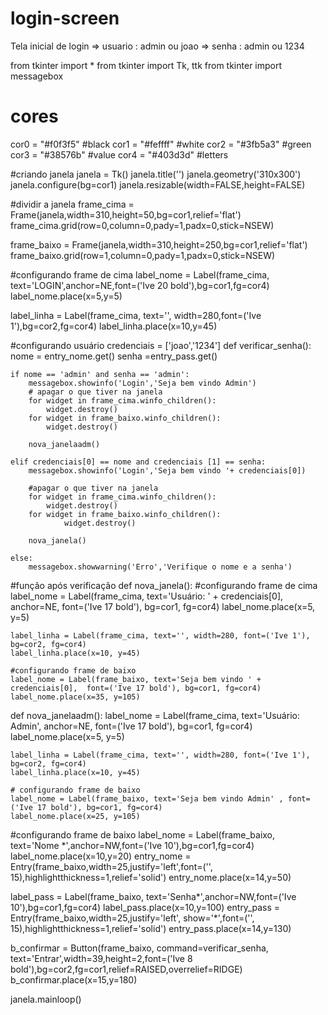 # login-screen
Tela inicial de login => usuario : admin ou joao => senha : admin ou 1234

from tkinter import *
from tkinter import Tk, ttk
from tkinter import messagebox

# cores
cor0 = "#f0f3f5"  #black
cor1 = "#feffff"  #white
cor2 = "#3fb5a3"  #green
cor3 = "#38576b"  #value
cor4 = "#403d3d"  #letters

#criando janela
janela = Tk()
janela.title('')
janela.geometry('310x300')
janela.configure(bg=cor1)
janela.resizable(width=FALSE,height=FALSE)

#dividir a janela
frame_cima = Frame(janela,width=310,height=50,bg=cor1,relief='flat')
frame_cima.grid(row=0,column=0,pady=1,padx=0,stick=NSEW)

frame_baixo = Frame(janela,width=310,height=250,bg=cor1,relief='flat')
frame_baixo.grid(row=1,column=0,pady=1,padx=0,stick=NSEW)

#configurando frame de cima
label_nome = Label(frame_cima, text='LOGIN',anchor=NE,font=('Ive 20 bold'),bg=cor1,fg=cor4)
label_nome.place(x=5,y=5)

label_linha = Label(frame_cima, text='', width=280,font=('Ive 1'),bg=cor2,fg=cor4)
label_linha.place(x=10,y=45)

#configurando usuário
credenciais = ['joao','1234']
def verificar_senha():
    nome = entry_nome.get()
    senha =entry_pass.get()

    if nome == 'admin' and senha == 'admin':
        messagebox.showinfo('Login','Seja bem vindo Admin')
        # apagar o que tiver na janela
        for widget in frame_cima.winfo_children():
            widget.destroy()
        for widget in frame_baixo.winfo_children():
            widget.destroy()

        nova_janelaadm()

    elif credenciais[0] == nome and credenciais [1] == senha:
        messagebox.showinfo('Login','Seja bem vindo '+ credenciais[0])

        #apagar o que tiver na janela
        for widget in frame_cima.winfo_children():
            widget.destroy()
        for widget in frame_baixo.winfo_children():
                widget.destroy()

        nova_janela()

    else:
        messagebox.showwarning('Erro','Verifique o nome e a senha')

#função após verificação
def nova_janela():
    #configurando frame de cima
    label_nome = Label(frame_cima, text='Usuário: ' + credenciais[0], anchor=NE, font=('Ive 17 bold'), bg=cor1, fg=cor4)
    label_nome.place(x=5, y=5)

    label_linha = Label(frame_cima, text='', width=280, font=('Ive 1'), bg=cor2, fg=cor4)
    label_linha.place(x=10, y=45)

    #configurando frame de baixo
    label_nome = Label(frame_baixo, text='Seja bem vindo ' + credenciais[0],  font=('Ive 17 bold'), bg=cor1, fg=cor4)
    label_nome.place(x=35, y=105)

def nova_janelaadm():
    label_nome = Label(frame_cima, text='Usuário: Admin', anchor=NE, font=('Ive 17 bold'), bg=cor1, fg=cor4)
    label_nome.place(x=5, y=5)

    label_linha = Label(frame_cima, text='', width=280, font=('Ive 1'), bg=cor2, fg=cor4)
    label_linha.place(x=10, y=45)

    # configurando frame de baixo
    label_nome = Label(frame_baixo, text='Seja bem vindo Admin' , font=('Ive 17 bold'), bg=cor1, fg=cor4)
    label_nome.place(x=25, y=105)


#configurando frame de baixo
label_nome = Label(frame_baixo, text='Nome *',anchor=NW,font=('Ive 10'),bg=cor1,fg=cor4)
label_nome.place(x=10,y=20)
entry_nome = Entry(frame_baixo,width=25,justify='left',font=('', 15),highlightthickness=1,relief='solid')
entry_nome.place(x=14,y=50)

label_pass = Label(frame_baixo, text='Senha*',anchor=NW,font=('Ive 10'),bg=cor1,fg=cor4)
label_pass.place(x=10,y=100)
entry_pass = Entry(frame_baixo,width=25,justify='left', show='*',font=('', 15),highlightthickness=1,relief='solid')
entry_pass.place(x=14,y=130)

b_confirmar = Button(frame_baixo, command=verificar_senha, text='Entrar',width=39,height=2,font=('Ive 8 bold'),bg=cor2,fg=cor1,relief=RAISED,overrelief=RIDGE)
b_confirmar.place(x=15,y=180)

janela.mainloop()
